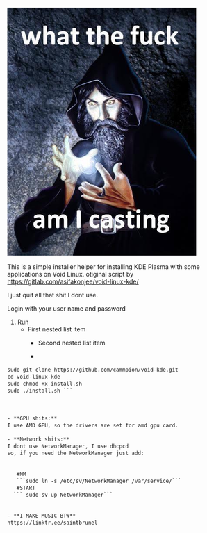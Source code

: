 ![Alt text](https://github.com/cammpion/void-kde/blob/main/void.jpg?raw=true)


This is a simple installer helper for installing KDE Plasma with some applications on Void Linux.
otiginal script by https://gitlab.com/asifakonjee/void-linux-kde/

I just quit all that shit I dont use.

Login with your user name and password

1. Run 
   - First nested list item
     - Second nested list item
    
     -
```sudo xbps-install -y git micro
sudo git clone https://github.com/cammpion/void-kde.git
cd void-linux-kde
sudo chmod +x install.sh 
sudo ./install.sh ```



- **GPU shits:**
I use AMD GPU, so the drivers are set for amd gpu card.

- **Network shits:**
I dont use NetworkManager, I use dhcpcd
so, if you need the NetworkManager just add:


   #NM
   ```sudo ln -s /etc/sv/NetworkManager /var/service/```
   #START
  ``` sudo sv up NetworkManager```

  
- **I MAKE MUSIC BTW**
https://linktr.ee/saintbrunel
